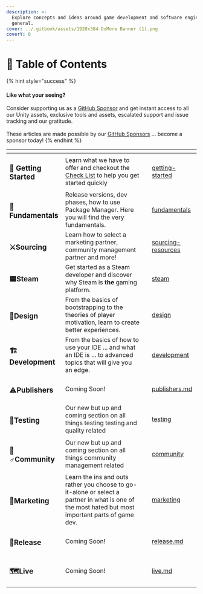 ```yaml
---
description: >-
  Explore concepts and ideas around game development and software engineering in
  general.
cover: ../.gitbook/assets/1920x384 DoMore Banner (1).png
coverY: 0
---
```


# 🔎 Table of Contents

{% hint style="success" %}
#### Like what your seeing?

Consider supporting us as a [GitHub Sponsor](../become-a-sponsor/) and get instant access to all our Unity assets, exclusive tools and assets, escalated support and issue tracking and our gratitude.\
\
These articles are made possible by our [GitHub Sponsors](https://github.com/sponsors/heathen-engineering) ... become a sponsor today!
{% endhint %}

<table data-view="cards"><thead><tr><th></th><th></th><th></th><th data-hidden data-card-target data-type="content-ref"></th></tr></thead><tbody><tr><td><h3><span data-gb-custom-inline data-tag="emoji" data-code="1f929">🤩</span> Getting Started</h3></td><td>Learn what we have to offer and checkout the <a href="getting-started/indie-check-list.md">Check List</a> to help you get started quickly</td><td></td><td><a href="getting-started/">getting-started</a></td></tr><tr><td><h3><span data-gb-custom-inline data-tag="emoji" data-code="1f9a7">🦧</span>Fundamentals</h3></td><td>Release versions, dev phases, how to use Package Manager. Here you will find the very fundamentals.</td><td></td><td><a href="fundamentals/">fundamentals</a></td></tr><tr><td><h3><span data-gb-custom-inline data-tag="emoji" data-code="2694">⚔</span>Sourcing</h3></td><td>Learn how to select a marketing partner, community management partner and more!</td><td></td><td><a href="sourcing-resources/">sourcing-resources</a></td></tr><tr><td><h3><span data-gb-custom-inline data-tag="emoji" data-code="1f7e6">🟦</span>Steam</h3></td><td>Get started as a Steam developer and discover why Steam is <strong>the</strong> gaming platform.</td><td></td><td><a href="steam/">steam</a></td></tr><tr><td><h3><span data-gb-custom-inline data-tag="emoji" data-code="1f4d0">📐</span>Design</h3></td><td>From the basics of bootstrapping to the theories of player motivation, learn to create better experiences.</td><td></td><td><a href="design/">design</a></td></tr><tr><td><h3><span data-gb-custom-inline data-tag="emoji" data-code="1f3d7">🏗</span>Development</h3></td><td>From the basics of how to use your IDE ... and what an IDE is ... to advanced topics that will give you an edge.</td><td></td><td><a href="development/">development</a></td></tr><tr><td><h3><span data-gb-custom-inline data-tag="emoji" data-code="26a0">⚠</span>Publishers</h3></td><td>Coming Soon!</td><td></td><td><a href="publishers.md">publishers.md</a></td></tr><tr><td><h3><span data-gb-custom-inline data-tag="emoji" data-code="1f9ea">🧪</span>Testing</h3></td><td>Our new but up and coming section on all things testing testing and quality related</td><td></td><td><a href="testing/">testing</a></td></tr><tr><td><h3><span data-gb-custom-inline data-tag="emoji" data-code="1f9d9-2642">🧙♂</span>Community</h3></td><td>Our new but up and coming section on all things community management related</td><td></td><td><a href="community/">community</a></td></tr><tr><td><h3><span data-gb-custom-inline data-tag="emoji" data-code="1f4e3">📣</span>Marketing</h3></td><td>Learn the ins and outs rather you choose to go-it-alone or select a partner in what is one of the most hated but most important parts of game dev.</td><td></td><td><a href="marketing/">marketing</a></td></tr><tr><td><h3><span data-gb-custom-inline data-tag="emoji" data-code="1f4c6">📆</span>Release</h3></td><td>Coming Soon!</td><td></td><td><a href="release.md">release.md</a></td></tr><tr><td><h3><span data-gb-custom-inline data-tag="emoji" data-code="1f5fa">🗺</span>Live</h3></td><td>Coming Soon!</td><td></td><td><a href="live.md">live.md</a></td></tr></tbody></table>
